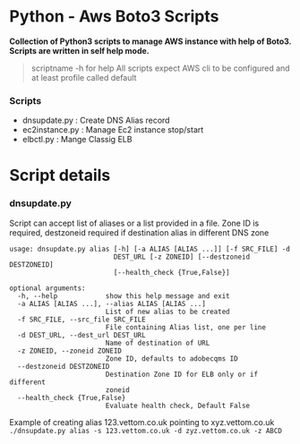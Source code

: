 # Python - Aws Boto3 Scripts
**Collection of Python3 scripts to manage AWS instance with help of Boto3. Scripts are written in self help mode.**
> scriptname -h for help
> All scripts expect AWS cli to be configured and at least profile called default

### Scripts 
- dnsupdate.py               : Create DNS Alias record
- ec2instance.py             : Manage Ec2 instance stop/start
- elbctl.py                  : Mange Classig ELB 

# Script details

### dnsupdate.py
Script can accept list of aliases or a list provided in a file. Zone ID is required, destzoneid required if destination alias in different DNS zone

``` 
usage: dnsupdate.py alias [-h] [-a ALIAS [ALIAS ...]] [-f SRC_FILE] -d
                          DEST_URL [-z ZONEID] [--destzoneid DESTZONEID]
                          [--health_check {True,False}]

optional arguments:
  -h, --help            show this help message and exit
  -a ALIAS [ALIAS ...], --alias ALIAS [ALIAS ...]
                        List of new alias to be created
  -f SRC_FILE, --src_file SRC_FILE
                        File containing Alias list, one per line
  -d DEST_URL, --dest_url DEST_URL
                        Name of destination of URL
  -z ZONEID, --zoneid ZONEID
                        Zone ID, defaults to adobecqms ID
  --destzoneid DESTZONEID
                        Destination Zone ID for ELB only or if different
                        zoneid
  --health_check {True,False} 
                        Evaluate health check, Default False 
```

Example of creating alias 123.vettom.co.uk pointing to xyz.vettom.co.uk
` ./dnsupdate.py alias -s 123.vettom.co.uk -d zyz.vettom.co.uk -z ABCD `